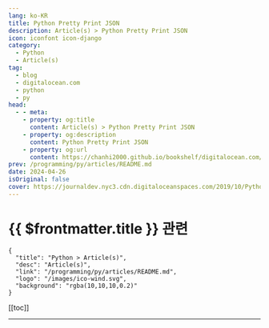 ```yaml
---
lang: ko-KR
title: Python Pretty Print JSON
description: Article(s) > Python Pretty Print JSON
icon: iconfont icon-django
category: 
  - Python
  - Article(s)
tag:
  - blog
  - digitalocean.com
  - python
  - py
head:
  - - meta:
    - property: og:title
      content: Article(s) > Python Pretty Print JSON
    - property: og:description
      content: Python Pretty Print JSON
    - property: og:url
      content: https://chanhi2000.github.io/bookshelf/digitalocean.com/python-pretty-print-json.html
prev: /programming/py/articles/README.md
date: 2024-04-26
isOriginal: false
cover: https://journaldev.nyc3.cdn.digitaloceanspaces.com/2019/10/Python-Pretty-Print-JSON.png
---
```


# {{ $frontmatter.title }} 관련

```component VPCard
{
  "title": "Python > Article(s)",
  "desc": "Article(s)",
  "link": "/programming/py/articles/README.md",
  "logo": "/images/ico-wind.svg",
  "background": "rgba(10,10,10,0.2)"
}
```

[[toc]]

---

<SiteInfo
  name="Python Pretty Print JSON | DigitalOcean"
  desc="Technical tutorials, Q&A, events — This is an inclusive place where developers can find or lend support and discover new ways to contribute to the community…"
  url="https://digitalocean.com/community/tutorials/python-pretty-print-json"
  logo="https://digitalocean.com/_next/static/media/favicon.594d6067.ico"
  preview="https://journaldev.nyc3.cdn.digitaloceanspaces.com/2019/10/Python-Pretty-Print-JSON.png"/>

<!-- TODO: 작성 -->
